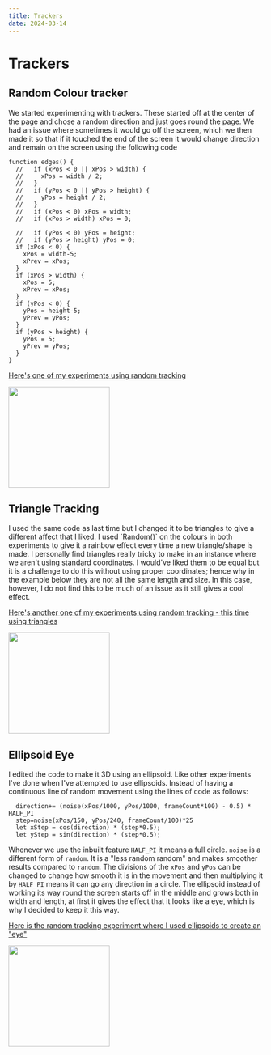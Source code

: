 ```yaml
---
title: Trackers
date: 2024-03-14
---
```

# Trackers

## Random Colour tracker

We started experimenting with trackers. These started off at the center of the page and chose a random direction and just goes round the page. We had an issue where sometimes it would go off the screen, which we then made it so that if it touched the end of the screen it would change direction and remain on the screen using the following code 
```
function edges() {
  //   if (xPos < 0 || xPos > width) {
  //     xPos = width / 2;
  //   }
  //   if (yPos < 0 || yPos > height) {
  //     yPos = height / 2;
  //   }
  //   if (xPos < 0) xPos = width;
  //   if (xPos > width) xPos = 0;

  //   if (yPos < 0) yPos = height;
  //   if (yPos > height) yPos = 0;
  if (xPos < 0) {
    xPos = width-5;
    xPrev = xPos;
  }
  if (xPos > width) {
    xPos = 5;
    xPrev = xPos;
  }
  if (yPos < 0) {
    yPos = height-5;
    yPrev = yPos;
  }
  if (yPos > height) {
    yPos = 5;
    yPrev = yPos;
  }
}
```
[Here's one of my experiments using random tracking](/my-blog/Code-Experiments/Random-Tracker/index.html)

<img src="/my-blog/Images/Random tracker.png" width ="200">

## Triangle Tracking

<p text-align = "center">I used the same code as last time but I changed it to be triangles to give a different affect that I liked. I used `Random()` on the colours in both experiments to give it a rainbow effect every time a new triangle/shape is made. I personally find triangles really tricky to make in an instance where we aren't using standard coordinates. I would've liked them to be equal but it is a challenge to do this without using proper coordinates; hence why in the example below they are not all the same length and size. In this case, however, I do not find this to be much of an issue as it still gives a cool effect.</p>

[Here's another one of my experiments using random tracking - this time using triangles](/my-blog/Code-Experiments/Random-Tracker/index.html)

<img src="/my-blog/Images/Triangle tracker.png" width ="200">

## Ellipsoid Eye

I edited the code to make it 3D using an ellipsoid. Like other experiments I've done when I've attempted to use ellipsoids. Instead of having a continuous line of random movement using the lines of code as follows:
```
  direction+= (noise(xPos/1000, yPos/1000, frameCount*100) - 0.5) * HALF_PI
  step=noise(xPos/150, yPos/240, frameCount/100)*25
  let xStep = cos(direction) * (step*0.5);
  let yStep = sin(direction) * (step*0.5);
```
Whenever we use the inbuilt feature `HALF_PI` it means a full circle. `noise` is a different form of `random`. It is a "less random random" and makes smoother results compared to `random`. The divisions of the `xPos` and `yPos` can be changed to change how smooth it is in the movement and then multiplying it by `HALF_PI` means it can go any direction in a circle. The ellipsoid instead of working its way round the screen starts off in the middle and grows both in width and length, at first it gives the effect that it looks like a eye, which is why I decided to keep it this way.

[Here is the random tracking experiment where I used ellipsoids to create an "eye"](/my-blog/Code-Experiments/Tracker-Ellipsoid-Eye/index.html)

<img src="/my-blog/Images/Tracker-ellipsoid-eye.png" width ="200">
